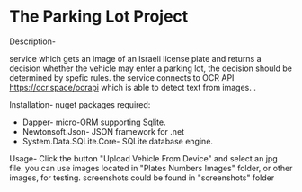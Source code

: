 # The Parking Lot Project



Description- 

service which gets an image of an Israeli license plate and returns a
decision whether the vehicle may enter a parking lot, the decision should be
determined by spefic rules.
the service connects to OCR API
https://ocr.space/ocrapi
which is able to detect text from images.
.

Installation-
nuget packages required:
* Dapper- micro-ORM supporting Sqlite.
* Newtonsoft.Json- JSON framework for .net
* System.Data.SQLite.Core- SQLite database engine.	 

Usage- 
Click the button "Upload Vehicle From Device" and select an jpg file. 
you can use images located in "Plates Numbers Images" folder, or other images, for testing.
screenshots could be found in "screenshots" folder
